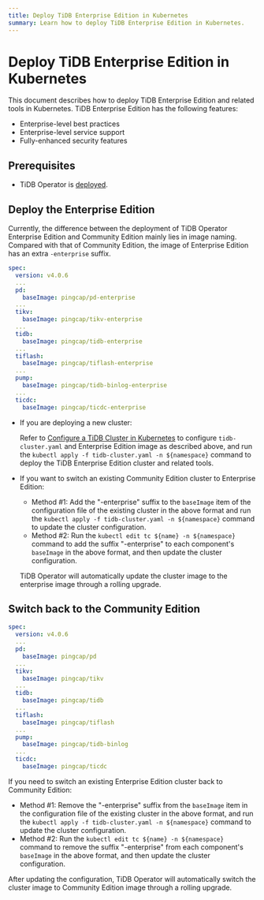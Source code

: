 ```yaml
---
title: Deploy TiDB Enterprise Edition in Kubernetes
summary: Learn how to deploy TiDB Enterprise Edition in Kubernetes.
---
```


# Deploy TiDB Enterprise Edition in Kubernetes

This document describes how to deploy TiDB Enterprise Edition and related tools in Kubernetes. TiDB Enterprise Edition has the following features:

* Enterprise-level best practices
* Enterprise-level service support
* Fully-enhanced security features

## Prerequisites

* TiDB Operator is [deployed](deploy-tidb-operator.md).

## Deploy the Enterprise Edition

Currently, the difference between the deployment of TiDB Operator Enterprise Edition and Community Edition mainly lies in image naming. Compared with that of Community Edition, the image of Enterprise Edition has an extra `-enterprise` suffix.

```yaml
spec:
  version: v4.0.6
  ...
  pd:
    baseImage: pingcap/pd-enterprise
  ...
  tikv:
    baseImage: pingcap/tikv-enterprise
  ...
  tidb:
    baseImage: pingcap/tidb-enterprise
  ...
  tiflash:
    baseImage: pingcap/tiflash-enterprise
  ...
  pump:
    baseImage: pingcap/tidb-binlog-enterprise
  ...
  ticdc:
    baseImage: pingcap/ticdc-enterprise
```

+ If you are deploying a new cluster:

    Refer to [Configure a TiDB Cluster in Kubernetes](configure-a-tidb-cluster.md) to configure `tidb-cluster.yaml` and Enterprise Edition image as described above, and run the `kubectl apply -f tidb-cluster.yaml -n ${namespace}` command to deploy the TiDB Enterprise Edition cluster and related tools.

+ If you want to switch an existing Community Edition cluster to Enterprise Edition:

    - Method #1: Add the "-enterprise" suffix to the `baseImage` item of the configuration file of the existing cluster in the above format and run the `kubectl apply -f tidb-cluster.yaml -n ${namespace}` command to update the cluster configuration.
    - Method #2: Run the `kubectl edit tc ${name} -n ${namespace}` command to add the suffix "-enterprise" to each component's `baseImage` in the above format, and then update the cluster configuration.

    TiDB Operator will automatically update the cluster image to the enterprise image through a rolling upgrade.

## Switch back to the Community Edition

```yaml
spec:
  version: v4.0.6
  ...
  pd:
    baseImage: pingcap/pd
  ...
  tikv:
    baseImage: pingcap/tikv
  ...
  tidb:
    baseImage: pingcap/tidb
  ...
  tiflash:
    baseImage: pingcap/tiflash
  ...
  pump:
    baseImage: pingcap/tidb-binlog
  ...
  ticdc:
    baseImage: pingcap/ticdc
```

If you need to switch an existing Enterprise Edition cluster back to Community Edition:

- Method #1: Remove the "-enterprise" suffix from the `baseImage` item in the configuration file of the existing cluster in the above format, and run the `kubectl apply -f tidb-cluster.yaml -n ${namespace}` command to update the cluster configuration.
- Method #2: Run the `kubectl edit tc ${name} -n ${namespace}` command to remove the suffix "-enterprise" from each component's `baseImage` in the above format, and then update the cluster configuration.

After updating the configuration, TiDB Operator will automatically switch the cluster image to Community Edition image through a rolling upgrade.
